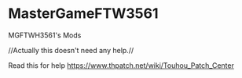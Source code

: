 # MasterGameFTW3561
MGFTWH3561's Mods

//Actually this doesn't need any help.//

Read this for help
https://www.thpatch.net/wiki/Touhou_Patch_Center
